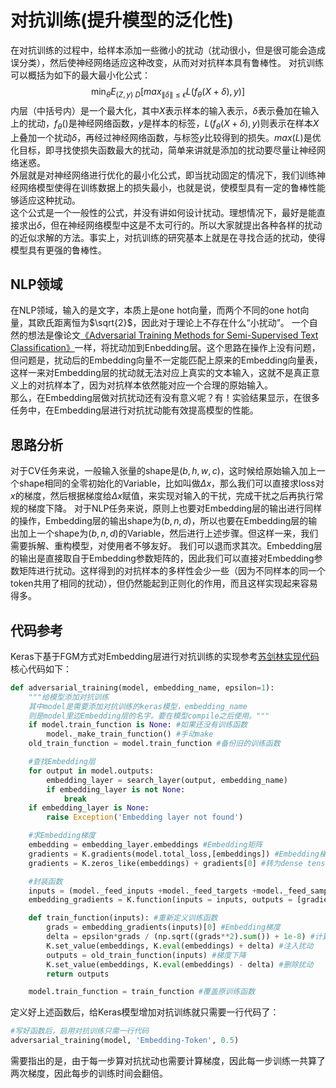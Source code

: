 # 对抗训练(提升模型的泛化性)
在对抗训练的过程中，给样本添加一些微小的扰动（扰动很小，但是很可能会造成误分类），然后使神经网络适应这种改变，从而对对抗样本具有鲁棒性。
对抗训练可以概括为如下的最大最小化公式：  
$$\min_{\theta}E_{(Z,y)~D}[max_{\lVert\delta\lVert\leq\epsilon}L(f_\theta(X+\delta),y)]$$
内层（中括号内）是一个最大化，其中$X$表示样本的输入表示，$\delta$表示叠加在输入上的扰动，$f_\theta()$是神经网络函数，$y$是样本的标签，$L(f_\theta(X+\delta),y)$则表示在样本$X$上叠加一个扰动$\delta$，再经过神经网络函数，与标签$y$比较得到的损失。$max(L)$是优化目标，即寻找使损失函数最大的扰动，简单来讲就是添加的扰动要尽量让神经网络迷惑。  
外层就是对神经网络进行优化的最小化公式，即当扰动固定的情况下，我们训练神经网络模型使得在训练数据上的损失最小，也就是说，使模型具有一定的鲁棒性能够适应这种扰动。  
这个公式是一个一般性的公式，并没有讲如何设计扰动。理想情况下，最好是能直接求出$\delta$，但在神经网络模型中这是不太可行的。所以大家就提出各种各样的扰动的近似求解的方法。事实上，对抗训练的研究基本上就是在寻找合适的扰动，使得模型具有更强的鲁棒性。

## NLP领域
在NLP领域，输入的是文字，本质上是one hot向量，而两个不同的one hot向量，其欧氏距离恒为$\sqrt{2}$，因此对于理论上不存在什么“小扰动”。
一个自然的想法是像论文[《Adversarial Training Methods for Semi-Supervised Text Classification》](https://arxiv.org/abs/1605.07725)一样，将扰动加到Enbedding层。这个思路在操作上没有问题，但问题是，扰动后的Embedding向量不一定能匹配上原来的Embedding向量表，这样一来对Embedding层的扰动就无法对应上真实的文本输入，这就不是真正意义上的对抗样本了，因为对抗样本依然能对应一个合理的原始输入。  
那么，在Embedding层做对抗扰动还有没有意义呢？有！实验结果显示，在很多任务中，在Embedding层进行对抗扰动能有效提高模型的性能。
## 思路分析
对于CV任务来说，一般输入张量的shape是$(b,h,w,c)$，这时候给原始输入加上一个shape相同的全零初始化的Variable，比如叫做$\Delta x$，那么我们可以直接求loss对$x$的梯度，然后根据梯度给$\Delta x$赋值，来实现对输入的干扰，完成干扰之后再执行常规的梯度下降。
对于NLP任务来说，原则上也要对Embedding层的输出进行同样的操作，Embedding层的输出shape为$(b,n,d)$，所以也要在Embedding层的输出加上一个shape为$(b,n,d)$的Variable，然后进行上述步骤。但这样一来，我们需要拆解、重构模型，对使用者不够友好。
我们可以退而求其次。Embedding层的输出是直接取自于Embedding参数矩阵的，因此我们可以直接对Embedding参数矩阵进行扰动。这样得到的对抗样本的多样性会少一些（因为不同样本的同一个token共用了相同的扰动），但仍然能起到正则化的作用，而且这样实现起来容易得多。
## 代码参考
Keras下基于FGM方式对Embedding层进行对抗训练的实现参考[苏剑林实现代码](https://github.com/bojone/keras_adversarial_training)  
核心代码如下：  
```python
def adversarial_training(model, embedding_name, epsilon=1):
    """给模型添加对抗训练
    其中model是需要添加对抗训练的keras模型，embedding_name
    则是model里边Embedding层的名字。要在模型compile之后使用。"""
    if model.train_function is None: #如果还没有训练函数
        model._make_train_function() #手动make
    old_train_function = model.train_function #备份旧的训练函数

    #查找Embedding层
    for output in model.outputs:
        embedding_layer = search_layer(output, embedding_name)
        if embedding_layer is not None:
            break
    if embedding_layer is None:
        raise Exception('Embedding layer not found')

    #求Embedding梯度
    embedding = embedding_layer.embeddings #Embedding矩阵
    gradients = K.gradients(model.total_loss,[embeddings]) #Embedding梯度
    gradients = K.zeros_like(embeddings) + gradients[0] #转为dense tensor

    #封装函数
    inputs = (model._feed_inputs +model._feed_targets +model._feed_sample_weights) #所有输入层
    embedding_gradients = K.function(inputs = inputs, outputs = [gradients], name = 'embedding_gradients',) #封装为函数

    def train_function(inputs): #重新定义训练函数
        grads = embedding_gradients(inputs)[0] #Embedding梯度
        delta = epsilon*grads / (np.sqrt((grads**2).sum()) + 1e-8) #计算扰动
        K.set_value(embeddings, K.eval(embeddings) + delta) #注入扰动
        outputs = old_train_function(inputs) #梯度下降
        K.set_value(embeddings, K.eval(embeddings) - delta) #删除扰动
        return outputs

    model.train_function = train_function #覆盖原训练函数
```
定义好上述函数后，给Keras模型增加对抗训练就只需要一行代码了：
```python
#写好函数后，启用对抗训练只需一行代码
adversarial_training(model, 'Embedding-Token', 0.5)
```
需要指出的是，由于每一步算对抗扰动也需要计算梯度，因此每一步训练一共算了两次梯度，因此每步的训练时间会翻倍。